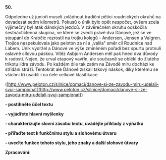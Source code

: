 **50.**

Odpoledne už junioři museli zvládnout tradiční pětici roudnických okruhů na devadesát sedm kilometrů. Pokusů o únik bylo opět nespočet, ovšem zcela výjimečný byl atak dánských jezdců. V závěrečném okruhu odskočila šestnáctičlenná skupina, ve které se zvedli právě dva Dánové, jež se ve stoupání do Krabčic rozrostli na trojku kolegů - Andersen, Jensen a Valgren. Trojice nespekulovala jako peloton za ní a „valila&quot; směr cíl Roudnice nad Labem. Únik vydržel a Dánové ve výše zmíněném pořadí bez spurtu protnuli oslavně cílovou páskou. Vítěz Asbjorn Andersen měl pak hned dva důvody k radosti. Nejen, že urval etapový vavřín, ale současně se oblékl do žlutého trikotu lídra závodu. Po každém díle tak zatím na Závodě míru dochází ke střídání stráží. Tentokrát ale Dánové získali takový náskok, díky kterému se všichni tři usadili i na čele celkové klasifikace.

([http://www.peloton.cz/silnice/domaci/danove-si-ze-zavodu-miru-udelali-svuj-sampionat](http://www.peloton.cz/silnice/domaci/danove-si-ze-zavodu-miru-udelali-svuj-sampionat))

**- postihněte účel textu**

**- vyjádřete hlavní myšlenky**

**- charakterizujte slovní zásobu textu, uvádějte příklady z výňatku**

**- přiřaďte text k funkčnímu stylu a slohovému útvaru**

**- uveďte funkce tohoto stylu, jeho znaky a další slohové útvary**

**Zpracování:**


